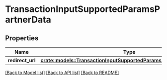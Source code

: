 # TransactionInputSupportedParamsPartnerData

## Properties

| Name              | Type                                                                                                                                                       | Description | Notes |
| ----------------- | ---------------------------------------------------------------------------------------------------------------------------------------------------------- | ----------- | ----- |
| **redirect\_url** | [**crate::models::TransactionInputSupportedParamsPartnerDataRedirectUrl**](../../rust/docs/TransactionInput\_supportedParams\_partnerData\_redirectUrl.md) |             |       |

[\[Back to Model list\]](./#documentation-for-models) [\[Back to API list\]](./#documentation-for-api-endpoints) [\[Back to README\]](./)
